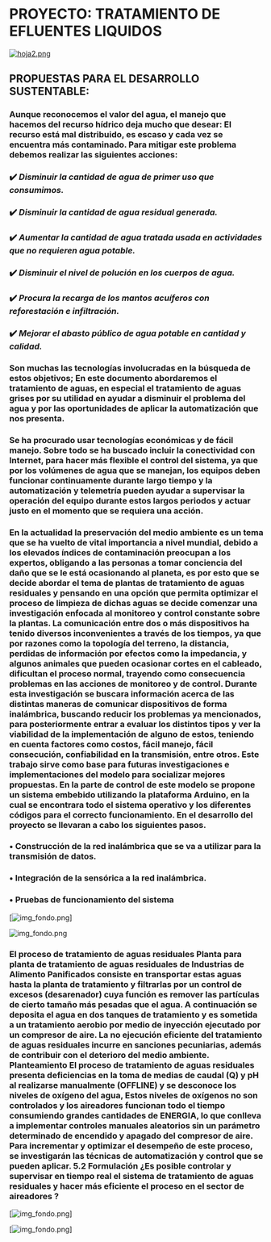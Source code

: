 
# PROYECTO: TRATAMIENTO DE EFLUENTES LIQUIDOS
[![hoja2.png](https://i.postimg.cc/hP0MfL1q/hoja2.png)](https://postimg.cc/D881NbNC)

## PROPUESTAS PARA EL DESARROLLO SUSTENTABLE:

### Aunque reconocemos el valor del agua, el manejo que hacemos del recurso hídrico deja mucho que desear: El recurso está mal distribuido, es escaso y cada vez se encuentra más contaminado. Para mitigar este problema debemos realizar las siguientes acciones:

### ✔️ _Disminuir la cantidad de agua de primer uso que consumimos._

### ✔️ _Disminuir la cantidad de agua residual generada._

### ✔️ _Aumentar la cantidad de agua tratada usada en actividades que no requieren agua potable._

### ✔️ _Disminuir el nivel de polución en los cuerpos de agua._

### ✔️ _Procura la recarga de los mantos acuíferos con reforestación e infiltración._

### ✔️ _Mejorar el abasto público de agua potable en cantidad y calidad._

### Son muchas las tecnologías involucradas en la búsqueda de estos objetivos; En este documento abordaremos el tratamiento de aguas, en especial el tratamiento de aguas grises por su utilidad en ayudar a disminuir el problema del agua y por las oportunidades de aplicar la automatización que nos presenta.

### Se ha procurado usar tecnologías económicas y de fácil manejo. Sobre todo se ha buscado incluir la conectividad con Internet, para hacer más flexible el control del sistema, ya que por los volúmenes de agua que se manejan, los equipos deben funcionar continuamente durante largo tiempo y la automatización y telemetría pueden ayudar a supervisar la operación del equipo durante estos largos periodos y actuar justo en el momento que se requiera una acción.

### En la actualidad la preservación del medio ambiente es un tema que se ha vuelto de vital importancia a nivel mundial, debido a los elevados índices de contaminación preocupan a los expertos, obligando a las personas a tomar conciencia del daño que se le está ocasionando al planeta, es por esto que se decide abordar el tema de plantas de tratamiento de aguas residuales y pensando en una opción que permita optimizar el proceso de limpieza de dichas aguas se decide comenzar una investigación enfocada al monitoreo y control constante sobre la plantas. La comunicación entre dos o más dispositivos ha tenido diversos inconvenientes a través de los tiempos, ya que por razones como la topología del terreno, la distancia, perdidas de información por efectos como la impedancia, y algunos animales que pueden ocasionar cortes en el cableado, dificultan el proceso normal, trayendo como consecuencia problemas en las acciones de monitoreo y de control. Durante esta investigación se buscara información acerca de las distintas maneras de comunicar dispositivos de forma inalámbrica, buscando reducir los problemas ya mencionados, para posteriormente entrar a evaluar los distintos tipos y ver la viabilidad de la implementación de alguno de estos, teniendo en cuenta factores como costos, fácil manejo, fácil consecución, confiabilidad en la transmisión, entre otros. Este trabajo sirve como base para futuras investigaciones e implementaciones del modelo para socializar mejores propuestas. En la parte de control de este modelo se propone un sistema embebido utilizando la plataforma Arduino, en la cual se encontrara todo el sistema operativo y los diferentes códigos para el correcto funcionamiento. En el desarrollo del proyecto se llevaran a cabo los siguientes pasos. 
 ### • Construcción de la red inalámbrica que se va a utilizar para la transmisión de datos.
 ### • Integración de la sensórica a la red inalámbrica.
 ### • Pruebas de funcionamiento del sistema

[![img_fondo.png](http://media.utp.edu.co/pdi/imagenes/noticias/lodos-activados.jpg)]

![img_fondo.png](https://www.fisicanet.com.ar/quimica/aguas/a/aguas-efluentes-01.png)


 ###    El proceso de tratamiento de aguas residuales Planta para planta de tratamiento de aguas residuales de Industrias de Alimento Panificados  consiste en transportar estas aguas hasta la planta de tratamiento y filtrarlas por un control de excesos (desarenador) cuya función es remover las partículas de cierto tamaño más pesadas que el agua. A continuación se deposita el agua en dos tanques de tratamiento y es sometida a un tratamiento aerobio por medio de inyección ejecutado por un compresor de aire. La no ejecución eficiente del tratamiento de aguas residuales incurre en sanciones pecuniarias, además de contribuir con el deterioro del medio ambiente. Planteamiento El proceso de tratamiento de aguas residuales  presenta deficiencias en la toma de medias de caudal (Q) y pH al realizarse manualmente (OFFLINE) y se desconoce los niveles de oxígeno del agua, Estos niveles de oxígenos no son controlados y los aireadores funcionan todo el tiempo consumiendo grandes cantidades de ENERGIA, lo que conlleva a implementar controles manuales aleatorios sin un parámetro determinado de encendido y apagado del compresor de aire. Para incrementar y optimizar el desempeño de este proceso, se investigarán las técnicas de automatización y control que se pueden aplicar. 5.2 Formulación ¿Es posible controlar y supervisar en tiempo real el sistema de tratamiento de aguas residuales y hacer más eficiente el proceso en el sector de aireadores ?

[![img_fondo.png](https://fabianisrl.com.ar/wp-content/uploads/2015/04/Difusores-aireadores-efluentes-Grundfos-Fabiani-srl-1.jpg)]

[![img_fondo.png](https://github.com/ISPC-TST-Electronica-Microcontrolada/Grupo8/blob/main/Proyecto-Imposible/B-Bibliografia/img_fondo.png)]

